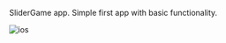 
SliderGame app. Simple first app with basic functionality.

![ios](https://user-images.githubusercontent.com/89045875/130615335-606cd2dc-b75a-4835-951c-b116a7dcf36a.png)





